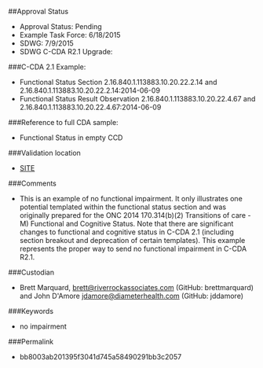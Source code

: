 ##Approval Status 

* Approval Status: Pending
* Example Task Force: 6/18/2015
* SDWG: 7/9/2015
* SDWG C-CDA R2.1 Upgrade: 

###C-CDA 2.1 Example: 

* Functional Status Section 2.16.840.1.113883.10.20.22.2.14 and 2.16.840.1.113883.10.20.22.2.14:2014-06-09
* Functional Status Result Observation 2.16.840.1.113883.10.20.22.4.67 and 2.16.840.1.113883.10.20.22.4.67:2014-06-09

###Reference to full CDA sample:

* Functional Status in empty CCD

###Validation location

* [SITE](https://sitenv.org/c-cda-validator)


###Comments

* This is an example of no functional impairment. It only illustrates one potential templated within the functional status section and was originally prepared for the ONC 2014 170.314(b)(2) Transitions of care - M) Functional and Cognitive Status. Note that there are significant changes to functional and cognitive status in C-CDA 2.1 (including section breakout and deprecation of certain templates). This example represents the proper way to send no functional impairment in C-CDA R2.1. 

###Custodian

* Brett Marquard, brett@riverrockassociates.com (GitHub: brettmarquard) and John D'Amore jdamore@diameterhealth.com (GitHub: jddamore)

###Keywords

* no impairment





###Permalink 

* bb8003ab201395f3041d745a58490291bb3c2057